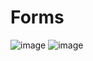 # Forms
![image](https://github.com/CrazyF1re/Forms/assets/46199091/9a8959a2-9e71-41fc-8976-8cb324714946)
![image](https://github.com/CrazyF1re/Forms/assets/46199091/dae768a2-b3d2-4c0c-9bd9-75e177dcc05e)
